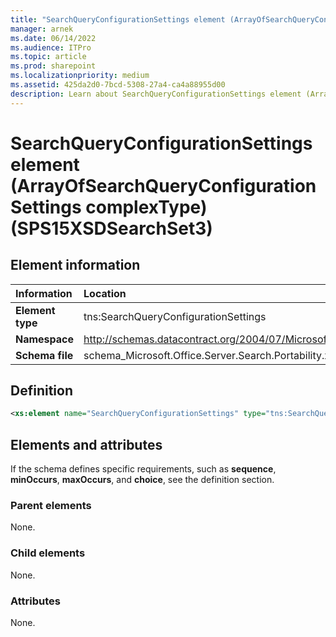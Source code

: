 ```yaml
---
title: "SearchQueryConfigurationSettings element (ArrayOfSearchQueryConfigurationSettings complexType) (SPS15XSDSearchSet3)"
manager: arnek
ms.date: 06/14/2022
ms.audience: ITPro
ms.topic: article
ms.prod: sharepoint
ms.localizationpriority: medium
ms.assetid: 425da2d0-7bcd-5308-27a4-ca4a88955d00
description: Learn about SearchQueryConfigurationSettings element (ArrayOfSearchQueryConfigurationSettings complexType) (SPS15XSDSearchSet3).
---
```


# SearchQueryConfigurationSettings element (ArrayOfSearchQueryConfigurationSettings complexType) (SPS15XSDSearchSet3)

 
  
## Element information

|Information|Location|
|:-----|:-----|
|**Element type** |tns:SearchQueryConfigurationSettings  |
|**Namespace** |http://schemas.datacontract.org/2004/07/Microsoft.Office.Server.Search.Portability  |
|**Schema file** |schema_Microsoft.Office.Server.Search.Portability.xsd   |
   
## Definition

```XML
<xs:element name="SearchQueryConfigurationSettings" type="tns:SearchQueryConfigurationSettings" minOccurs="0" maxOccurs="unbounded"></xs:element>

```

## Elements and attributes

If the schema defines specific requirements, such as **sequence**, **minOccurs**, **maxOccurs**, and **choice**, see the definition section. 
  
### Parent elements

None.
  
### Child elements

None.
  
### Attributes

None.
  

